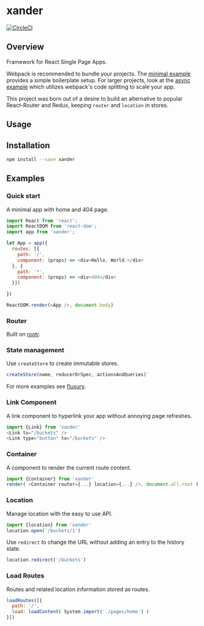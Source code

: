 # xander

[![CircleCI](https://circleci.com/gh/formula/xander.svg?style=svg)](https://circleci.com/gh/formula/xander)

## Overview

Framework for React Single Page Apps.

Webpack is recommended to bundle your projects. The [minimal example](./examples/minimal) provides a simple boilerplate setup. For larger projects, look at the [async example](./examples/async) which utilizes webpack's code splitting to scale your app.

This project was born out of a desire to build 
an alternative to popular React-Router and Redux,
keeping `router` and `location` in stores.

## Usage

## Installation

```sh
npm install --save xander
```
## Examples
### Quick start

A minimal app with home and 404 page.

```js
import React from 'react';
import ReactDOM from 'react-dom';
import app from 'xander';

let App = app({
  routes: [{
    path: '/',
    component: (props) => <div>Hello, World.</div> 
  }, {
    path: '*',
    component: (props) => <div>404</div>
  }])

})

ReactDOM.render(<App />, document.body)
```

### Router

Built on [rootr](https://github.com/formula/rootr).

### State management

Use `createStore` to create immutable stores.

```js
createStore(name, reducerOrSpec, actionsAndQueries)`
```

For more examples see [fluxury](https://github.com/formula/fluxury).

### Link Component

A link component to hyperlink your app without annoying page refreshes.

```js
import {Link} from 'xander'
<Link to="/buckets" />
<Link type="button" to="/buckets" />
```

### Container

A component to render the current route content.

```js
import {Container} from 'xander'
render( <Container router={...} location={...} />, document.all.root )
```

### Location

Manage location with the easy to use API.

```js
import {location} from 'xander'
location.open('/buckets/1')
```
Use `redirect` to change the URL without adding an entry to the history state.
```js
location.redirect('/buckets')
```

### Load Routes 

Routes and related location information stored as routes.

```js
loadRoutes([{
  path: '/',
  load: loadContent( System.import('./pages/home') )
}])
```


